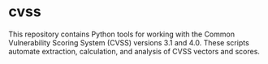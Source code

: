 # cvss
This repository contains Python tools for working with the Common Vulnerability Scoring System (CVSS) versions 3.1 and 4.0. These scripts automate extraction, calculation, and analysis of CVSS vectors and scores.
